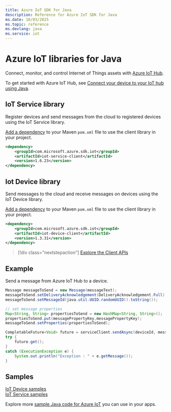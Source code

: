 ```yaml
---
title: Azure IoT SDK for Java
description: Reference for Azure IoT SDK for Java
ms.date: 10/03/2025
ms.topic: reference
ms.devlang: java
ms.service: iot
---
```

# Azure IoT libraries for Java

Connect, monitor, and control Internet of Things assets with [Azure IoT Hub](https://docs.microsoft.com/azure/iot-hub/iot-hub-what-is-iot-hub).

To get started with Azure IoT Hub, see [Connect your device to your IoT hub using Java](/azure/iot-hub/iot-hub-java-java-getstarted).

## IoT Service library

Register devices and send messages from the cloud to registered devices using the IoT Service library.

[Add a dependency](https://maven.apache.org/guides/getting-started/index.html#How_do_I_use_external_dependencies) to your Maven `pom.xml` file to use the client library in your project.  

```XML
<dependency>
    <groupId>com.microsoft.azure.sdk.iot</groupId>
    <artifactId>iot-service-client</artifactId>
    <version>1.6.23</version>
</dependency>
```   

## Iot Device library

Send messages to the cloud and receive messages on devices using the IoT Device library.

[Add a dependency](https://maven.apache.org/guides/getting-started/index.html#How_do_I_use_external_dependencies) to your Maven `pom.xml` file to use the client library in your project.  

```XML
<dependency>
    <groupId>com.microsoft.azure.sdk.iot</groupId>
    <artifactId>iot-device-client</artifactId>
    <version>1.3.31</version>
</dependency>
```

> [!div class="nextstepaction"]
> [Explore the Client APIs](/java/api/overview/azure/iot/client)   

## Example

Send a message from Azure IoT Hub to a device.

```java
Message messageToSend = new Message(messageText);
messageToSend.setDeliveryAcknowledgement(DeliveryAcknowledgement.Full);
messageToSend.setMessageId(java.util.UUID.randomUUID().toString());

// set message properties
Map<String, String> propertiesToSend = new HashMap<String, String>();
propertiesToSend.put(messagePropertyKey,messagePropertyKey);
messageToSend.setProperties(propertiesToSend);

CompletableFuture<Void> future = serviceClient.sendAsync(deviceId, messageToSend);
try {
    future.get();
}
catch (ExecutionException e) {
    System.out.println("Exception : " + e.getMessage());
}
```


## Samples

[IoT Device samples](https://github.com/Azure/azure-iot-sdk-java/tree/master/device/iot-device-samples)     
[IoT Service samples](https://github.com/Azure/azure-iot-sdk-java/tree/master/service/iot-service-samples)

Explore more [sample Java code for Azure IoT](https://azure.microsoft.com/resources/samples/?platform=java&term=iot) you can use in your apps.